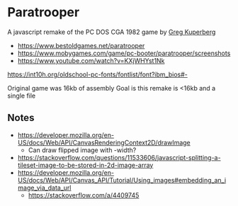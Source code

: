 # Paratrooper
A javascript remake of the PC DOS CGA 1982 game by [Greg Kuperberg](https://www.math.ucdavis.edu/~greg/)

* https://www.bestoldgames.net/paratrooper
* https://www.mobygames.com/game/pc-booter/paratrooper/screenshots
* https://www.youtube.com/watch?v=KXjWHYst1Nk

https://int10h.org/oldschool-pc-fonts/fontlist/font?ibm_bios#-

Original game was 16kb of assembly
Goal is this remake is <16kb and a single file

## Notes

* https://developer.mozilla.org/en-US/docs/Web/API/CanvasRenderingContext2D/drawImage
    * Can draw flipped image with -width?
* https://stackoverflow.com/questions/11533606/javascript-splitting-a-tileset-image-to-be-stored-in-2d-image-array
* https://developer.mozilla.org/en-US/docs/Web/API/Canvas_API/Tutorial/Using_images#embedding_an_image_via_data_url
    * https://stackoverflow.com/a/4409745
